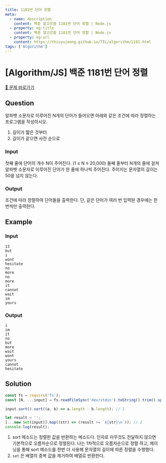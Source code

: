 ```yaml
---
title: 1181번 단어 정렬
meta:
  - name: description
    content: 백준 알고르즘 1181번 단어 정렬 | Node.js
  - property: og:title
    content: 백준 알고르즘 1181번 단어 정렬 | Node.js
  - property: og:url
    content: https://thisyujeong.github.io/TIL/algorithm/1181.html
tags: ['Algorithm']
---
```


# [Algorithm/JS] 백준 1181번 단어 정렬

[🔗 문제 바로가기](https://www.acmicpc.net/problem/1181)

## Question

알파벳 소문자로 이루어진 N개의 단어가 들어오면 아래와 같은 조건에 따라 정렬하는 프로그램을 작성하시오.

1. 길이가 짧은 것부터
2. 길이가 같으면 사전 순으로

### Input

첫째 줄에 단어의 개수 N이 주어진다. (1 ≤ N ≤ 20,000) 둘째 줄부터 N개의 줄에 걸쳐 알파벳 소문자로 이루어진 단어가 한 줄에 하나씩 주어진다. 주어지는 문자열의 길이는 50을 넘지 않는다.

### Output

조건에 따라 정렬하여 단어들을 출력한다. 단, 같은 단어가 여러 번 입력된 경우에는 한 번씩만 출력한다.

## Example

### Input

```
13
but
i
wont
hesitate
no
more
no
more
it
cannot
wait
im
yours
```

### Output

```
i
im
it
no
but
more
wait
wont
yours
cannot
hesitate
```

## Solution

```js
const fs = require('fs');
const [N, ...input] = fs.readFileSync('dev/stdin').toString().trim().split('\n');

input.sort().sort((a, b) => a.length - b.length); // 1

let result = '';
[...new Set(input)].map((str) => (result += `${str}\n`)); // 2
console.log(result);
```

1. sort 메소드는 정렬한 값을 반환하는 메소드다. 인자로 아무것도 전달하지 않으면 기본적으로 오름차순으로 정렬된다. 나는 1차적으로 오름차순으로 정렬 하고, 체이닝을 통해 sort 메소드를 한번 더 사용해 문자열의 길이에 따른 정렬을 수행했다.
2. `set` 은 배열의 중복 값을 제거하여 배열로 반환한다.

